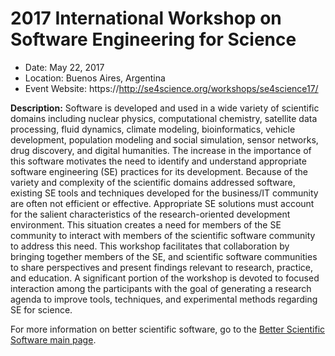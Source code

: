 
# 2017 International Workshop on Software Engineering for Science

- Date: May 22, 2017
- Location: Buenos Aires, Argentina
- Event Website: https://http://se4science.org/workshops/se4science17/

**Description:** Software is developed and used in a wide variety of scientific domains including nuclear physics, computational chemistry, satellite data processing, fluid dynamics, climate modeling, bioinformatics, vehicle development, population modeling and social simulation, sensor networks, drug discovery, and digital humanities. The increase in the importance of this software motivates the need to identify and understand appropriate software engineering (SE) practices for its development. Because of the variety and complexity of the scientific domains addressed software, existing SE tools and techniques developed for the business/IT community are often not efficient or effective. Appropriate SE solutions must account for the salient characteristics of the research-oriented development environment. This situation creates a need for members of the SE community to interact with members of the scientific software community to address this need. This workshop facilitates that collaboration by bringing together members of the SE, and scientific software communities to share perspectives and present findings relevant to research, practice, and education. A significant portion of the workshop is devoted to focused interaction among the participants with the goal of generating a research agenda to improve tools, techniques, and experimental methods regarding SE for science.

For more information on better scientific software, go to the [Better Scientific Software main page](http://betterscientificsoftware.info).

<!---
Publish: yes
Categories: planning, crosscutting
Topics: software engineering
Tags: workshop
Level: 2
Prerequisites: WhatIsCseSwProductivity.md
Aggregate: none
--->
